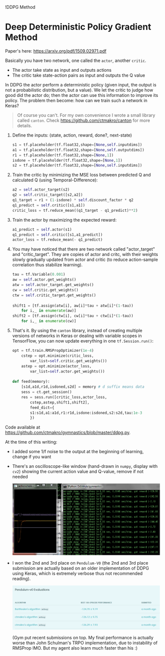 !DDPG Method

# Deep Deterministic Policy Gradient Method

Paper's here: <https://arxiv.org/pdf/1509.02971.pdf>

Basically you have two network, one called the `actor`, another `critic`.

- The actor take state as input and outputs actions
- The critic take state-action pairs as input and outputs the Q value

In DDPG the actor perform a deterministic policy (given input, the output is not a probabilistic distribution, but a value). We let the critic to judge how good did the actor do; then the actor can use this information to improve its policy. The problem then become: how can we train such a network in Keras?

> Of course you can't. For my own convenience I wrote a small library called `canton`. Check <https://github.com/ctmakro/canton> for more details.

1. Define the inputs: (state, action, reward, done?, next-state)

    ```py
    s1 = tf.placeholder(tf.float32,shape=[None,self.inputdims])
    a1 = tf.placeholder(tf.float32,shape=[None,self.outputdims])
    r1 = tf.placeholder(tf.float32,shape=[None,1])
    isdone = tf.placeholder(tf.float32,shape=[None,1])
    s2 = tf.placeholder(tf.float32,shape=[None,self.inputdims])
    ```

2. Train the critic by minimizing the MSE loss between predicted Q and calculated Q (using Temporal-Difference):

    ```py
    a2 = self.actor_target(s2)
    q2 = self.critic_target([s2,a2])
    q1_target = r1 + (1-isdone) * self.discount_factor * q2
    q1_predict = self.critic([s1,a1])
    critic_loss = tf.reduce_mean((q1_target - q1_predict)**2)
    ```

3. Train the actor by maximizing the expected reward:

    ```py
    a1_predict = self.actor(s1)
    q1_predict = self.critic([s1,a1_predict])
    actor_loss = tf.reduce_mean(- q1_predict)
    ```

4. You may have noticed that there are two network called "actor_target" and "critic_target". They are copies of actor and critc, with their weights slowly gradually updated from actor and critic (to reduce action-sample correlation thus stabilize learning).

    ```py
    tau = tf.Variable(0.001)
    aw = self.actor.get_weights()
    atw = self.actor_target.get_weights()
    cw = self.critic.get_weights()
    ctw = self.critic_target.get_weights()

    shift1 = [tf.assign(atw[i], aw[i]*tau + atw[i]*(1-tau))
        for i,_ in enumerate(aw)]
    shift2 = [tf.assign(ctw[i], cw[i]*tau + ctw[i]*(1-tau))
        for i,_ in enumerate(cw)]
    ```

4. That's it. By using the `canton` library, instead of creating multiple versions of networks in Keras or dealing with variable scopes in TensorFlow, you can now update everything in one `tf.Session.run()`:

    ```py
    opt = tf.train.RMSPropOptimizer(1e-4)
        cstep = opt.minimize(critic_loss,
            var_list=self.critic.get_weights())
        astep = opt.minimize(actor_loss,
            var_list=self.actor.get_weights())

    def feed(memory):
        [s1d,a1d,r1d,isdoned,s2d] = memory # d suffix means data
        sess = ct.get_session()
        res = sess.run([critic_loss,actor_loss,
            cstep,astep,shift1,shift2],
            feed_dict={
            s1:s1d,a1:a1d,r1:r1d,isdone:isdoned,s2:s2d,tau:1e-3
            })
    ```

Code available at <https://github.com/ctmakro/gymnastics/blob/master/ddpg.py>.

At the time of this writing:

- I added some 1/f noise to the output at the beginning of learning, change if you want
- There's an oscilloscope-like window (hand-drawn in `numpy`, display with `cv2`) showing the current action value and Q-value, remove if not needed

    ![](ddpg_running.png)

- I won the 2nd and 3rd place on `Pendulum-V0` (the 2nd and 3rd place submission are actually based on an older implementation of DDPG using Keras, which is extremely verbose thus not recommended reading).

    ![](queen.png)

    (Gym put recent submissions on top. My final performance is actually worse than John Schulman's TRPO implementation, due to instability of RMSProp IMO. But my agent also learn much faster than his :)
